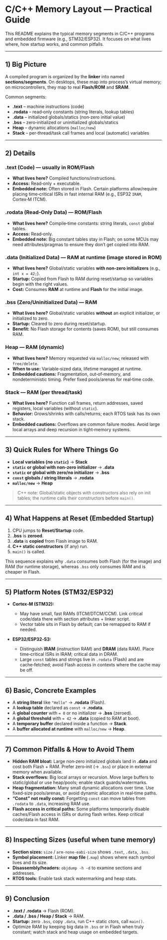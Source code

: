 # C/C++ Memory Layout — Practical Guide

This README explains the typical memory segments in C/C++ programs and embedded firmware (e.g., STM32/ESP32). It focuses on what lives where, how startup works, and common pitfalls.

---

## 1) Big Picture

A compiled program is organized by the **linker** into named **sections/segments**. On desktops, these map into process’s virtual memory; on microcontrollers, they map to real **Flash/ROM** and **SRAM**.

Common segments:

- **.text** – machine instructions (code)
- **.rodata** – read‑only constants (string literals, lookup tables)
- **.data** – initialized globals/statics (non‑zero initial value)
- **.bss** – zero‑initialized or uninitialized globals/statics
- **Heap** – dynamic allocations (`malloc/new`)
- **Stack** – per‑thread/task call frames and local (automatic) variables

---

## 2) Details

### .text (Code) — usually in ROM/Flash
- **What lives here?** Compiled functions/instructions.
- **Access:** Read‑only + executable.
- **Embedded note:** Often stored in Flash. Certain platforms allow/require placing time‑critical ISRs in fast internal RAM (e.g., ESP32 `IRAM`, Cortex‑M ITCM).

### .rodata (Read‑Only Data) — ROM/Flash
- **What lives here?** Compile‑time constants: string literals, `const` global tables.
- **Access:** Read‑only.
- **Embedded note:** Big constant tables stay in Flash; on some MCUs may need attributes/pragmas to ensure they don’t get copied into RAM.

### .data (Initialized Data) — RAM at runtime (image stored in ROM)
- **What lives here?** Global/static variables **with non‑zero initializers** (e.g., `int x = 42;`).
- **Startup:** Copied from Flash to RAM during reset/startup so variables begin with the right values.
- **Cost:** Consumes **RAM** at runtime and **Flash** for the initial image.

### .bss (Zero/Uninitialized Data) — RAM
- **What lives here?** Global/static variables **without** an explicit initializer, or initialized to zero.
- **Startup:** Cleared to zero during reset/startup.
- **Benefit:** No Flash storage for contents (saves ROM), but still consumes RAM.

### Heap — RAM (dynamic)
- **What lives here?** Memory requested via `malloc/new`; released with `free/delete`.
- **When to use:** Variable‑sized data, lifetime managed at runtime.
- **Embedded cautions:** Fragmentation, out‑of‑memory, and nondeterministic timing. Prefer fixed pools/arenas for real‑time code.

### Stack — RAM (per thread/task)
- **What lives here?** Function call frames, return addresses, saved registers, local variables (without `static`).
- **Behavior:** Grows/shrinks with calls/returns; each RTOS task has its own stack.
- **Embedded cautions:** Overflows are common failure modes. Avoid large local arrays and deep recursion in tight‑memory systems.

---

## 3) Quick Rules for Where Things Go

- **Local variables (no `static`)** → **Stack**  
- **`static` or global with non‑zero initializer** → **.data**  
- **`static` or global with zero/no initializer** → **.bss**  
- **`const` globals / string literals** → **.rodata**  
- **`malloc/new`** → **Heap**

> C++ note: Global/static objects with constructors also rely on init tables; the runtime calls their constructors before `main()`.

---

## 4) What Happens at Reset (Embedded Startup)

1. CPU jumps to **Reset/Startup** code.
2. **.bss** is **zeroed**.
3. **.data** is **copied** from Flash image to RAM.
4. **C++ static constructors** (if any) run.
5. `main()` is called.

This sequence explains why `.data` consumes both Flash (for the image) and RAM (for runtime storage), whereas `.bss` only consumes RAM and is cheaper in Flash.

---

## 5) Platform Notes (STM32/ESP32)

- **Cortex‑M (STM32):**  
  - May have small, fast RAMs (ITCM/DTCM/CCM). Link critical code/data there with section attributes + linker script.  
  - Vector table sits in Flash by default; can be remapped to RAM if needed.

- **ESP32/ESP32‑S3:**  
  - Distinguish **IRAM** (instruction RAM) and **DRAM** (data RAM). Place time‑critical ISRs in IRAM; critical data in DRAM.  
  - Large `const` tables and strings live in `.rodata` (Flash) and are cache‑fetched; avoid Flash access in contexts where the cache may be off.

---

## 6) Basic, Concrete Examples

- A **string literal** like `"Hello"` → **.rodata** (Flash).  
- A **lookup table** declared as `const` → **.rodata**.  
- A **global counter** with `= 0` or no initializer → **.bss** (zeroed).  
- A **global threshold** with `= 42` → **.data** (copied to RAM at boot).  
- A **temporary buffer** declared inside a function → **Stack**.  
- A **buffer allocated at runtime** with `malloc/new` → **Heap**.

---

## 7) Common Pitfalls & How to Avoid Them

- **Hidden RAM bloat:** Large non‑zero initialized globals land in **.data** and cost both Flash + RAM. Prefer zero‑init (→ `.bss`) or place in external memory when available.
- **Stack overflows:** Big local arrays or recursion. Move large buffers to static/global or use heap/pools; enable stack guards/watermarks.
- **Heap fragmentation:** Many small dynamic allocations over time. Use fixed‑size pools/arenas, or avoid dynamic allocation in real‑time paths.
- **“Const” not really const:** Forgetting `const` can move tables from `.rodata` to `.data`, increasing RAM use.
- **Flash access in critical paths:** Some platforms temporarily disable caches/Flash access in ISRs or during flash writes. Keep critical code/data in fast RAM.

---

## 8) Inspecting Sizes (useful when tune memory)

- **Section sizes:** `size` / `arm-none-eabi-size` shows `.text`, `.data`, `.bss`.  
- **Symbol placement:** Linker **map file** (`.map`) shows where each symbol lives and its size.  
- **Disassembly/headers:** `objdump -h -d` to examine sections and addresses.  
- **RTOS tools:** Enable task stack watermarking and heap stats.

---

## 9) Conclusion

- **.text / .rodata** → Flash (ROM).  
- **.data / .bss / Heap / Stack** → RAM.  
- **Startup:** zero `.bss`, copy `.data`, run C++ static ctors, call `main()`.  
- Optimize RAM by keeping big data in `.bss` or in Flash when truly constant; watch stack and heap usage on embedded targets.
